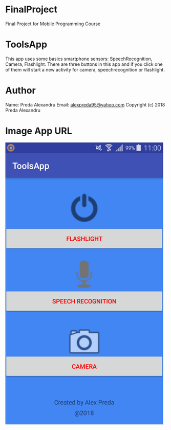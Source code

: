 # FinalProject
Final Project for Mobile Programming Course

# ToolsApp
This app uses some basics smartphone sensors: SpeechRecognition, Camera, Flashlight. There are three buttons in this app and if you click one of them will start a new activity for camera, speechrecognition or flashlight.

# Author
Name: Preda Alexandru Email: alexpreda95@yahoo.com Copyright (c) 2018 Preda Alexandru

# Image App URL
![alt text](https://github.com/predaalexandru/FinalProject/blob/master/27650684_1799332820112196_1877487329_o.png "Logo Title Text 1")
